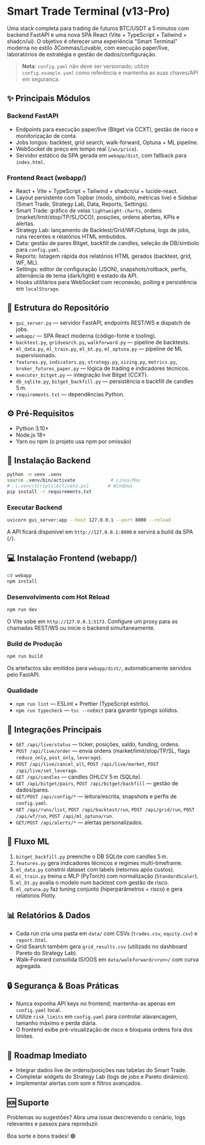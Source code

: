 # Smart Trade Terminal (v13-Pro)

Uma stack completa para trading de futuros BTC/USDT a 5 minutos com backend FastAPI e uma nova SPA React (Vite + TypeScript + Tailwind + shadcn/ui). O objetivo é oferecer uma experiência "Smart Terminal" moderna no estilo 3Commas/Lovable, com execução paper/live, laboratórios de estratégia e gestão de dados/configuração.

> **Nota**: `config.yaml` não deve ser versionado; utilize `config.example.yaml` como referência e mantenha as suas chaves/API em segurança.

## ✨ Principais Módulos

### Backend FastAPI
- Endpoints para execução paper/live (Bitget via CCXT), gestão de risco e monitorização de conta.
- Jobs longos: backtest, grid search, walk-forward, Optuna + ML pipeline.
- WebSocket de preço em tempo real (`/ws/price`).
- Servidor estático da SPA gerada em `webapp/dist`, com fallback para `index.html`.

### Frontend React (webapp/)
- React + Vite + TypeScript + Tailwind + shadcn/ui + lucide-react.
- Layout persistente com Topbar (modo, símbolo, métricas live) e Sidebar (Smart Trade, Strategy Lab, Data, Reports, Settings).
- Smart Trade: gráfico de velas `lightweight-charts`, ordens (market/limit/stop/TP/SL/OCO), posições, ordens abertas, KPIs e alertas.
- Strategy Lab: lançamento de Backtest/Grid/WF/Optuna, logs de jobs, runs recentes e relatórios HTML embutidos.
- Data: gestão de pares Bitget, backfill de candles, seleção de DB/símbolo para `config.yaml`.
- Reports: listagem rápida dos relatórios HTML gerados (backtest, grid, WF, ML).
- Settings: editor de configuração (JSON), snapshots/rollback, perfis, alternância de tema (dark/light) e estado da API.
- Hooks utilitários para WebSocket com reconexão, polling e persistência em `localStorage`.

## 🧩 Estrutura do Repositório
- `gui_server.py` — servidor FastAPI, endpoints REST/WS e dispatch de jobs.
- `webapp/` — SPA React moderna (código-fonte e tooling).
- `backtest.py`, `gridsearch.py`, `walkforward.py` — pipeline de backtests.
- `ml_data.py`, `ml_train.py`, `ml_bt.py`, `ml_optuna.py` — pipeline de ML supervisionado.
- `features.py`, `indicators.py`, `strategy.py`, `sizing.py`, `metrics.py`, `broker_futures_paper.py` — lógica de trading e indicadores técnicos.
- `executor_bitget.py` — integração live Bitget (CCXT).
- `db_sqlite.py`, `bitget_backfill.py` — persistência e backfill de candles 5 m.
- `requirements.txt` — dependências Python.

## ⚙️ Pré-Requisitos
- Python 3.10+
- Node.js 18+
- Yarn ou npm (o projeto usa npm por omissão)

## 🚀 Instalação Backend
```bash
python -m venv .venv
source .venv/bin/activate             # Linux/Mac
# .\.venv\Scripts\Activate.ps1       # Windows
pip install -r requirements.txt
```

### Executar Backend
```bash
uvicorn gui_server:app --host 127.0.0.1 --port 8000 --reload
```
A API ficará disponível em `http://127.0.0.1:8000` e servirá a build da SPA (`/`).

## 💻 Instalação Frontend (webapp/)
```bash
cd webapp
npm install
```

### Desenvolvimento com Hot Reload
```bash
npm run dev
```
O Vite sobe em `http://127.0.0.1:5173`. Configure um proxy para as chamadas REST/WS ou inicie o backend simultaneamente.

### Build de Produção
```bash
npm run build
```
Os artefactos são emitidos para `webapp/dist/`, automaticamente servidos pelo FastAPI.

### Qualidade
- `npm run lint` — ESLint + Prettier (TypeScript estrito).
- `npm run typecheck` — `tsc --noEmit` para garantir typings sólidos.

## 📡 Integrações Principais
- `GET /api/live/status` — ticker, posições, saldo, funding, ordens.
- `POST /api/live/order` — envia ordens (market/limit/stop/TP/SL, flags `reduce_only`, `post_only`, `leverage`).
- `POST /api/live/cancel_all`, `POST /api/live/market`, `POST /api/live/set_leverage`.
- `GET /api/candles` — candles OHLCV 5 m (SQLite).
- `GET /api/bitget/pairs`, `POST /api/bitget/backfill` — gestão de dados/pares.
- `GET/POST /api/config/*` — leitura/escrita, snapshots e perfis de `config.yaml`.
- `GET /api/runs/list`, `POST /api/backtest/run`, `POST /api/grid/run`, `POST /api/wf/run`, `POST /api/ml_optuna/run`.
- `GET/POST /api/alerts/*` — alertas personalizados.

## 🧠 Fluxo ML
1. `bitget_backfill.py` preenche o DB SQLite com candles 5 m.
2. `features.py` gera indicadores técnicos e regimes multi-timeframe.
3. `ml_data.py` constrói dataset com labels (retornos após custos).
4. `ml_train.py` treina o MLP (PyTorch) com normalização (`StandardScaler`).
5. `ml_bt.py` avalia o modelo num backtest com gestão de risco.
6. `ml_optuna.py` faz tuning conjunto (hiperparâmetros + risco) e gera relatórios Plotly.

## 📊 Relatórios & Dados
- Cada run cria uma pasta em `data/` com CSVs (`trades.csv`, `equity.csv`) e `report.html`.
- Grid Search também gera `grid_results.csv` (utilizado no dashboard Pareto do Strategy Lab).
- Walk-Forward consolida IS/OOS em `data/walkforward/<run>/` com curva agregada.

## 🔒 Segurança & Boas Práticas
- Nunca exponha API keys no frontend; mantenha-as apenas em `config.yaml` local.
- Utilize `risk_limits` em `config.yaml` para controlar alavancagem, tamanho máximo e perda diária.
- O frontend exibe pré-visualização de risco e bloqueia ordens fora dos limites.

## 🧭 Roadmap Imediato
- Integrar dados live de ordens/posições nas tabelas do Smart Trade.
- Completar widgets do Strategy Lab (logs de jobs e Pareto dinâmico).
- Implementar alertas com som e filtros avançados.

## 🆘 Suporte
Problemas ou sugestões? Abra uma issue descrevendo o cenário, logs relevantes e passos para reproduzir.

Boa sorte e bons trades! 🟢
